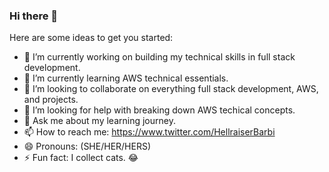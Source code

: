 ### Hi there 👋


Here are some ideas to get you started:

- 🔭 I’m currently working on building my technical skills in full stack development.
- 🌱 I’m currently learning AWS technical essentials.
- 👯 I’m looking to collaborate on everything full stack development, AWS, and projects.
- 🤔 I’m looking for help with breaking down AWS techical concepts.
- 💬 Ask me about my learning journey.
- 📫 How to reach me: https://www.twitter.com/HellraiserBarbi
- 😄 Pronouns: (SHE/HER/HERS)
- ⚡ Fun fact: I collect cats. 😂

